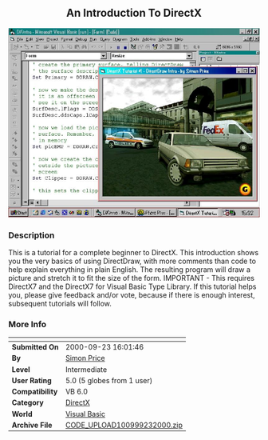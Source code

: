 ﻿<div align="center">

## An Introduction To DirectX

<img src="PIC2000923112819808.JPG">
</div>

### Description

This is a tutorial for a complete beginner to DirectX. This introduction shows you the very basics of using DirectDraw, with more comments than code to help explain everything in plain English. The resulting program will draw a picture and stretch it to fit the size of the form. IMPORTANT - This requires DirectX7 and the DirectX7 for Visual Basic Type Library. If this tutorial helps you, please give feedback and/or vote, because if there is enough interest, subsequent tutorials will follow.
 
### More Info
 


<span>             |<span>
---                |---
**Submitted On**   |2000-09-23 16:01:46
**By**             |[Simon Price](https://github.com/Planet-Source-Code/PSCIndex/blob/master/ByAuthor/simon-price.md)
**Level**          |Intermediate
**User Rating**    |5.0 (5 globes from 1 user)
**Compatibility**  |VB 6\.0
**Category**       |[DirectX](https://github.com/Planet-Source-Code/PSCIndex/blob/master/ByCategory/directx__1-44.md)
**World**          |[Visual Basic](https://github.com/Planet-Source-Code/PSCIndex/blob/master/ByWorld/visual-basic.md)
**Archive File**   |[CODE\_UPLOAD100999232000\.zip](https://github.com/Planet-Source-Code/simon-price-an-introduction-to-directx__1-11635/archive/master.zip)








